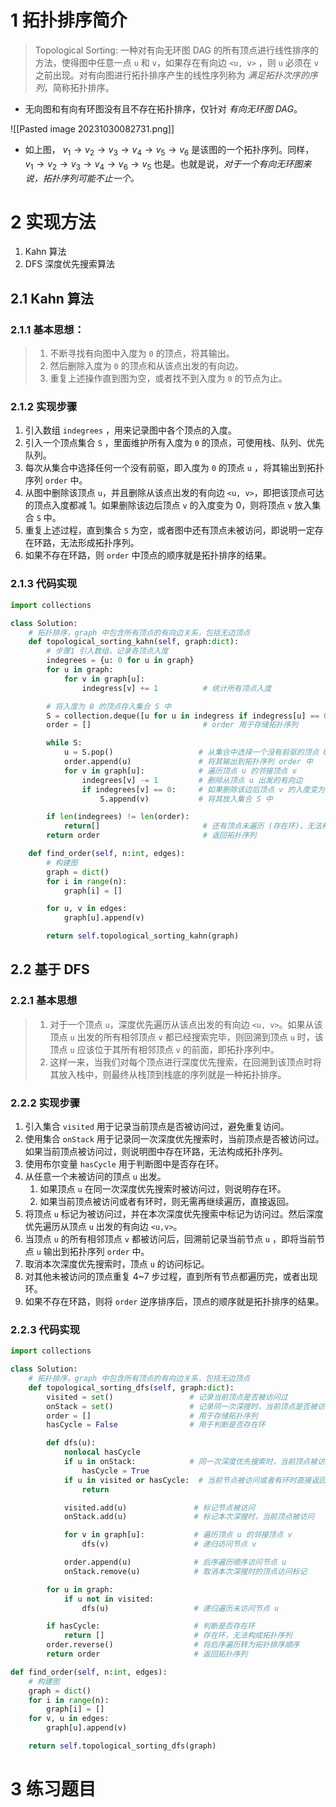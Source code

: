 # 1 拓扑排序简介

>  Topological Sorting: 一种对有向无环图 DAG 的所有顶点进行线性排序的方法，使得图中任意一点 `u` 和 `v`，如果存在有向边 `<u, v>` ，则 `u` 必须在 `v` 之前出现。对有向图进行拓扑排序产生的线性序列称为 _满足拓扑次序的序列_，简称拓扑排序。

-  无向图和有向有环图没有且不存在拓扑排序，仅针对 _有向无环图 DAG_。

![[Pasted image 20231030082731.png]]

-  如上图， $v_1 \rightarrow v_2 \rightarrow v_3 \rightarrow v_4 \rightarrow v_5 \rightarrow v_6$ 是该图的一个拓扑序列。同样， $v_1 \rightarrow v_2 \rightarrow v_3 \rightarrow v_4 \rightarrow v_6 \rightarrow v_5$ 也是。也就是说，_对于一个有向无环图来说，拓扑序列可能不止一个。_

# 2 实现方法

1. Kahn 算法
2.  DFS 深度优先搜索算法

## 2.1 Kahn 算法

### 2.1.1 基本思想：

>  1. 不断寻找有向图中入度为 `0` 的顶点，将其输出。
>  2.  然后删除入度为 `0` 的顶点和从该点出发的有向边。
>  3.  重复上述操作直到图为空，或者找不到入度为 `0` 的节点为止。

### 2.1.2 实现步骤

1.  引入数组 `indegrees` ，用来记录图中各个顶点的入度。
2.  引入一个顶点集合 `S` ，里面维护所有入度为 `0` 的顶点，可使用栈、队列、优先队列。
3.  每次从集合中选择任何一个没有前驱，即入度为 `0` 的顶点 `u` ，将其输出到拓扑序列 `order` 中。
4.  从图中删除该顶点 `u`，并且删除从该点出发的有向边 `<u, v>`，即把该顶点可达的顶点入度都减 1。如果删除该边后顶点 `v` 的入度变为 0，则将顶点 `v` 放入集合 `S` 中。
5.  重复上述过程，直到集合 `S` 为空，或者图中还有顶点未被访问，即说明一定存在环路，无法形成拓扑序列。
6.  如果不存在环路，则 `order` 中顶点的顺序就是拓扑排序的结果。

### 2.1.3 代码实现

```python
import collections

class Solution:
	# 拓扑排序，graph 中包含所有顶点的有向边关系，包括无边顶点
	def topological_sorting_kahn(self, graph:dict):
		# 步骤1 引入数组，记录各顶点入度
		indegrees = {u: 0 for u in graph}
		for u in graph:
			for v in graph[u]:
				indegress[v] += 1          # 统计所有顶点入度

		# 将入度为 0 的顶点存入集合 S 中
		S = collection.deque([u for u in indegress if indegress[u] == 0])
		order = []                         # order 用于存储拓扑序列

		while S:
			u = S.pop()                   # 从集合中选择一个没有前驱的顶点 0
			order.append(u)               # 将其输出到拓扑序列 order 中
			for v in graph[u]:            # 遍历顶点 u 的邻接顶点 v
				indegrees[v] -= 1         # 删除从顶点 u 出发的有向边
				if indegrees[v] == 0:     # 如果删除该边后顶点 v 的入度变为 0
					S.append(v)           # 将其放入集合 S 中

		if len(indegrees) != len(order):
			return[]                       # 还有顶点未遍历 (存在环)，无法构成拓扑序列
		return order                       # 返回拓扑序列

	def find_order(self, n:int, edges):
		# 构建图
		graph = dict()
		for i in range(n):
			graph[i] = []

		for u, v in edges:
			graph[u].append(v)

		return self.topological_sorting_kahn(graph)
```

## 2.2 基于 DFS

### 2.2.1 基本思想

>  1. 对于一个顶点 `u`，深度优先遍历从该点出发的有向边 `<u, v>`。如果从该顶点 `u` 出发的所有相邻顶点 `v` 都已经搜索完毕，则回溯到顶点 `u` 时，该顶点 `u` 应该位于其所有相邻顶点 `v` 的前面，即拓扑序列中。
>  2.  这样一来，当我们对每个顶点进行深度优先搜索，在回溯到该顶点时将其放入栈中，则最终从栈顶到栈底的序列就是一种拓扑排序。

### 2.2.2 实现步骤

1.  引入集合 `visited` 用于记录当前顶点是否被访问过，避免重复访问。
2.  使用集合 `onStack` 用于记录同一次深度优先搜索时，当前顶点是否被访问过。如果当前顶点被访问过，则说明图中存在环路，无法构成拓扑序列。
3.  使用布尔变量 `hasCycle` 用于判断图中是否存在环。
4.  从任意一个未被访问的顶点 `u` 出发。
	1.  如果顶点 `u` 在同一次深度优先搜索时被访问过，则说明存在环。
	2.  如果当前顶点被访问或者有环时，则无需再继续遍历，直接返回。
5.  将顶点 `u` 标记为被访问过，并在本次深度优先搜索中标记为访问过。然后深度优先遍历从顶点 `u` 出发的有向边 `<u,v>`。
6.  当顶点 `u` 的所有相邻顶点 `v` 都被访问后，回溯前记录当前节点 `u` ，即将当前节点 `u` 输出到拓扑序列 `order` 中。
7.  取消本次深度优先搜索时，顶点 `u` 的访问标记。
8.  对其他未被访问的顶点重复 4~7 步过程，直到所有节点都遍历完，或者出现环。
9.  如果不存在环路，则将 `order` 逆序排序后，顶点的顺序就是拓扑排序的结果。

### 2.2.3 代码实现

```python
import collections

class Solution:
	# 拓扑排序，graph 中包含所有顶点的有向边关系，包括无边顶点
	def topological_sorting_dfs(self, graph:dict):
		visited = set()                 # 记录当前顶点是否被访问过
		onStack = set()                 # 记录同一次深搜时，当前顶点是否被访问过
		order = []                      # 用于存储拓扑序列
		hasCycle = False                # 用于判断是否存在环

		def dfs(u):
			nonlocal hasCycle
			if u in onStack:            # 同一次深度优先搜索时，当前顶点被访问过，说明存在环
				hasCycle = True
			if u in visited or hasCycle:  # 当前节点被访问或者有环时直接返回
				return

			visited.add(u)               # 标记节点被访问
			onStack.add(u)               # 标记本次深搜时，当前顶点被访问

			for v in graph[u]:           # 遍历顶点 u 的邻接顶点 v
				dfs(v)                   # 递归访问节点 v

			order.append(u)              # 后序遍历顺序访问节点 u
			onStack.remove(u)            # 取消本次深搜时的顶点访问标记

		for u in graph:
			if u not in visited:
				dfs(u)                   # 递归遍历未访问节点 u

		if hasCycle:                     # 判断是否存在环
			return []                    # 存在环，无法构成拓扑序列
		order.reverse()                  # 将后序遍历转为拓扑排序顺序
		return order                     # 返回拓扑序列

def find_order(self, n:int, edges):
	# 构建图
	graph = dict()
	for i in range(n):
		graph[i] = []
	for v, u in edges:
		graph[u].append(v)

	return self.topological_sorting_dfs(graph)
```

# 3 练习题目

##
